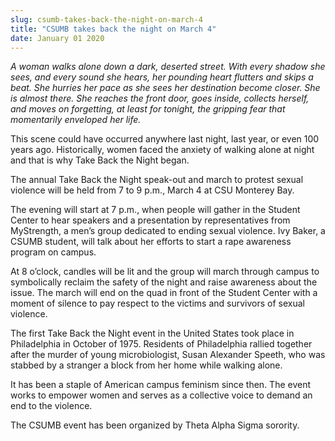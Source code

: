```yaml
---
slug: csumb-takes-back-the-night-on-march-4
title: "CSUMB takes back the night on March 4"
date: January 01 2020
---
```


 
<p>
  <em
    >A woman walks alone down a dark, deserted street. With every shadow she
    sees, and every sound she hears, her pounding heart flutters and skips a
    beat. She hurries her pace as she sees her destination become closer. She is
    almost there. She reaches the front door, goes inside, collects herself, and
    moves on forgetting, at least for tonight, the gripping fear that
    momentarily enveloped her life.</em
  >
</p>
<p>
  This scene could have occurred anywhere last night, last year, or even 100
  years ago. Historically, women faced the anxiety of walking alone at night and
  that is why Take Back the Night began.
</p>
<p>
  The annual Take Back the Night speak-out and march to protest sexual violence
  will be held from 7 to 9 p.m., March 4 at CSU Monterey Bay.
</p>
<p>
  The evening will start at 7 p.m., when people will gather in the Student
  Center to hear speakers and a presentation by representatives from MyStrength,
  a men’s group dedicated to ending sexual violence. Ivy Baker, a CSUMB student,
  will talk about her efforts to start a rape awareness program on campus.
</p>
<p>
  At 8 o’clock, candles will be lit and the group will march through campus to
  symbolically reclaim the safety of the night and raise awareness about the
  issue. The march will end on the quad in front of the Student Center with a
  moment of silence to pay respect to the victims and survivors of sexual
  violence.
</p>
<p>
  The first Take Back the Night event in the United States took place in
  Philadelphia in October of 1975. Residents of Philadelphia rallied together
  after the murder of young microbiologist, Susan Alexander Speeth, who was
  stabbed by a stranger a block from her home while walking alone.
</p>
<p>
  It has been a staple of American campus feminism since then. The event works
  to empower women and serves as a collective voice to demand an end to the
  violence.
</p>
<p>The CSUMB event has been organized by Theta Alpha Sigma sorority.</p>
 
